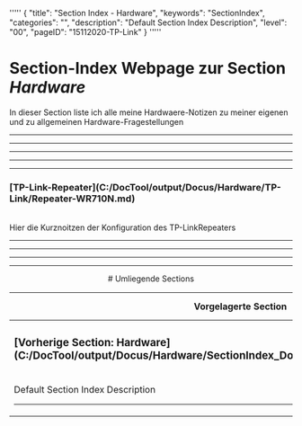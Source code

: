 '''''
{
"title": "Section Index - Hardware",
"keywords": "SectionIndex",
"categories": "",
"description": "Default Section Index Description",
"level": "00",
"pageID": "15112020-TP-Link"
}
'''''


<h1>Section-Index Webpage zur Section <i>Hardware</i></h1>

In dieser Section liste ich alle meine Hardwaere-Notizen zu meiner eigenen und zu allgemeinen Hardware-Fragestellungen

<hr><hr><hr><hr><hr>


<h3>[TP-Link-Repeater](C:/DocTool/output/Docus/Hardware/TP-Link/Repeater-WR710N.md)</h3><br>Hier die Kurznoitzen der Konfiguration des TP-LinkRepeaters<hr><center><hr><hr><hr> # Umliegende Sections
 </h2><br><table><thead> <tr> <th><center>Vorgelagerte Section</center></th> <th><center>Nachgelagerte Section</center></th></tr></thead><tbody><tr><td><h3>[Vorherige Section: Hardware](C:/DocTool/output/Docus/Hardware/SectionIndex_DocTooloutputDocusHardware.html)</h3><br>Default Section Index Description<hr></td><td>Es gibt keine weiteren nachgelagerten Sections</td></tr></tbody></table>